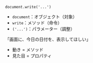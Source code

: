 `document.write('...')`  
- `document`：オブジェクト（対象）  
- `write`：メソッド（命令）  
- `('...')`：パラメーター（調整）  

「画面に、今日の日付を、表示してほしい」

- 動き = メソッド  
- 見た目 = プロパティ  


